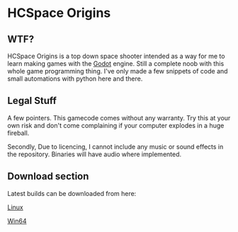 # HCSpace Origins
## WTF?
HCSpace Origins is a top down space shooter intended as a way for me to learn making games with the [Godot](https://godotengine.org/) engine. Still a complete noob with this whole game programming thing. I've only made a few snippets of code and small automations with python here and there.
## Legal Stuff
A few pointers. This gamecode comes without any warranty. Try this at your own risk and don't come complaining if your computer explodes in a huge fireball.

Secondly, Due to licencing, I cannot include any music or sound effects in the repository. Binaries will have audio where implemented.

## Download section
Latest builds can be downloaded from here:

[Linux](https://mega.nz/file/82x2QBhb#ET6DOXeCtkDTaWb6osEjBN92winq4el_dX3AS7IXvtI)

[Win64](https://mega.nz/file/pjwmTBjJ#p4WG4xsXBmi_HiO1ofYuDkeOx9i-l8amBpr2A8qv6ws)
